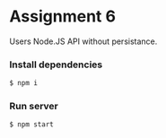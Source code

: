 # Assignment 6

Users Node.JS API without persistance.

### Install dependencies
```sh
$ npm i
```

### Run server
```sh
$ npm start
```

